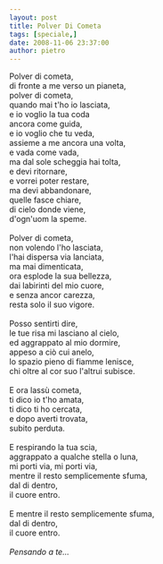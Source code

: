 ```yaml
---
layout: post
title: Polver Di Cometa
tags: [speciale,]
date: 2008-11-06 23:37:00
author: pietro
---
```

Polver di cometa,<br/>di fronte a me verso un pianeta,<br/>polver di cometa,<br/>quando mai t'ho io lasciata,<br/>e io voglio la tua coda<br/>ancora come guida,<br/>e io voglio che tu veda,<br/>assieme a me ancora una volta,<br/>e vada come vada,<br/>ma dal sole scheggia hai tolta,<br/>e devi ritornare,<br/>e vorrei poter restare,<br/>ma devi abbandonare,<br/>quelle fasce chiare,<br/>di cielo donde viene,<br/>d'ogn'uom la speme.<br/><br/>Polver di cometa,<br/>non volendo l'ho lasciata,<br/>l'hai dispersa via lanciata,<br/>ma mai dimenticata,<br/>ora esplode la sua bellezza,<br/>dai labirinti del mio cuore,<br/>e senza ancor carezza,<br/>resta solo il suo vigore.<br/><br/>Posso sentirti dire,<br/>le tue risa mi lasciano al cielo,<br/>ed aggrappato al mio dormire,<br/>appeso a ciò cui anelo,<br/>lo spazio pieno di fiamme lenisce,<br/>chi oltre al cor suo l'altrui subisce.<br/><br/>E ora lassù cometa,<br/>ti dico io t'ho amata,<br/>ti dico ti ho cercata,<br/>e dopo averti trovata,<br/>subito perduta.<br/><br/>E respirando la tua scia,<br/>aggrappato a qualche stella o luna,<br/>mi porti via, mi porti via,<br/>mentre il resto semplicemente sfuma,<br/>dal di dentro,<br/>il cuore entro.<br/><br/>E mentre il resto semplicemente sfuma,<br/>dal di dentro,<br/>il cuore entro.<br/><br/><span style="font-style: italic">Pensando a te... </span>
